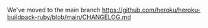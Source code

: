We've moved to the main branch https://github.com/heroku/heroku-buildpack-ruby/blob/main/CHANGELOG.md
